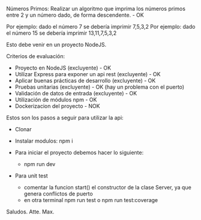 Números Primos:
Realizar un algoritmo que imprima los números primos entre 2 y un número dado, de forma descendente. - OK

Por ejemplo: dado el número 7 se debería imprimir 7,5,3,2
Por ejemplo: dado el número 15 se debería imprimir 13,11,7,5,3,2 

Esto debe venir en un proyecto NodeJS.

Criterios de evaluación:
- Proyecto en NodeJS (excluyente) - OK
- Utilizar Express para exponer un api rest (excluyente) - OK
- Aplicar buenas prácticas de desarrollo (excluyente) - OK
- Pruebas unitarias (excluyente) - OK (hay un problema con el puerto)
- Validación de datos de entrada (excluyente) - OK
- Utilización de módulos npm - OK
- Dockerizacion del proyecto - NOK


Estos son los pasos a seguir para utilizar la api:

+ Clonar
+ Instalar modulos: npm i
+ Para iniciar el proyecto debemos hacer lo siguiente:
    * npm run dev

+ Para unit test 
    * comentar la funcion start() el constructor de la clase Server, ya que genera conflictos de puerto
    * en otra terminal npm run test o npm run test:coverage
    

Saludos.
Atte. Max.